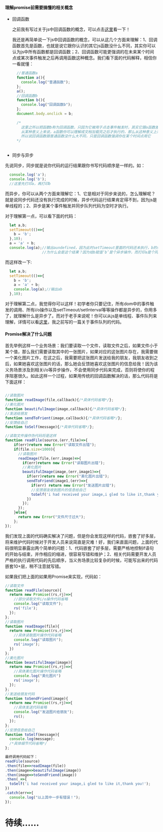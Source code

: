 #### 理解promise前需要搞懂的相关概念

* 回调函数

  之前我有写过关于js中回调函数的概念，可以点击[这里](https://github.com/woai30231/webDevDetails/tree/master/06)看一下！
  
  我还是再简单说一下js中回调函数的概念，可以从这几个方面来理解：1、回调函数首先是函数，也就是说它跟你认识的其它js函数没什么不同，其实你可以认为js中所有函数都是回调函数；2、回调函数可能更强调的在未来某个时间点或某次事件触发之后再调用函数这种概念。我们看下面的代码解释，相信你一看就懂：
  
  ```javascript
    //普通函数a
    function a(){
      console.log("普通函数");
    };
    a();
    //回调函数b
    function b(){
      console.log("回调函数b");
    };
    document.body.onclick = b;
    
    /*
      这里之所以把函数b称为回调函数，只因为它被用于点击事件触发时，其实它跟a函数差不多的，
      从某种意义上来说，a函数你可以理解成文档加载完之后才执行的，那么从这种意义上来说，a也可以说成回调函数
      所以说回调函数跟普通函数没什么大不同，只是回调函数强调你在某个时间点用它
    */
    
  ```
  
* 同步与异步

先说同步，同步就是说你代码的运行结果跟你书写代码顺序是一样的。如：

```javascript
  console.log('a');
  console.log('b');
  //这里先打印a，再打印b
```

而异步，你可以从两个方面来理解它：1、它是相对于同步来说的，怎么理解呢？就是说同步代码还没有执行完成的时候，异步代码运行结果肯定得不到，因为js是单线程的；2、异步是某个事件触发并同步队列代码为空时才执行。

对于理解第一点，可以看下面的代码：

```javascript
  let a,b;
  setTimeout(()=>{
    b = 'b';
  },10);
  a = 'a' + b;
  console.log(a);//输出aundefined，因为此时setTimeout里面的代码还未执行，b的值为undefined,
                 //为什么会是这个结果？因为给b赋值‘b’是个异步操作，而打印a是个同步操作，同步操作还没有执行完成，是拿不到异步执行结果的，
```

而这样改一下:

```javascript
  let a,b;
  setTimeout(()=>{
    b = 'b';
    a = 'a' + b;
    console.log(a);//输出ab
  },10);
```

对于理解第二点，我觉得你可以这样！初学者你只要记住，所有dom中的事件触发的调用、所有i/o操作以及setTimeout/setInterval等等操作都是异步的，你用多了，就理解什么是异步了。而对于老手来说呢！你可以从js是单线程、事件队列来理解，详情可以看[这里](https://github.com/woai30231/webDevDetails/blob/master/16/readme.md)，我之前写的一篇关于事件队列的代码。

#### Promise解决了什么问题

首先举例这样一个业务场景：我们要读取一个文件，读取文件之后，如果文件小于某个值，那么我们需要读取其中的一张图片，如果对应的这张图片存在，我需要做一个美化图片工作，在这之后，我需要把这张图片发送给我的朋友，我朋友收到之后，如果她喜欢这张图片的话，那么她会反馈她喜欢这张图片的信息给我！因为该义务场景涉及到相关i/o等异步操作，不会使用同步代码来完成，否则将使你的程序阻塞很久。如此这样一个过程，如果用传统的回调函数解决的话，那么代码将是下面这样：

```javascript

//读取图片
function readImage(file,callback){/*具体代码省略*/};
//美化图片
function beautifulImage(image,callback){/*具体代码省略*/};
//发送给朋友
function sendToFrient(image,callback){/*具体代码省略*/};
//反馈给自己
function toSelf(message){/*具体代码省略*/};

//读取文件操作伪代码将是这样
function readFile(source,(err,file)=>{
    if(err)return new Error("读取文件出错");
    if(file.size<1000){
      //读取图片
      readImage(file,(err,image)=>{
        if(err)return new Error("读取图片出错");
        //美化图片
        beautifulImage(image,(err,image1)=>{
          if(err)return new Error("美化图片出错");
          sendToFriend(image1,(err)=>{
            if(err) return new Error("发送图片出错");
            //反馈朋友收到图片的信息给自己
            toSelf('i had received your image,i gled to like it,thank you!');
          })
        });
      });
    }else{
      return new Error("文件尺寸过大");
    };
});
```
我们发现上面的代码确实解决了问题，但是你会发现这样的代码，嵌套了好多层，将来维护代码时候对于开发人员来说简直是灾难！好，我们来直面问题，上面的代码很明显暴露出两个简单的问题：1、代码嵌套了好多层，需要严格地控制if语句的开始与结束，并作相应的缩进，很容易写错和维护；2、相关代码需要开发人员严格的执行调用代码的先后顺序，当义务场景比较复杂的时候，可能写出来的代码嵌套10+层，稍不注意就写错。

如果我们把上面的如果用Promise来实现，代码如：

```javascript
//读取文件
function readFile(source){
  return new Promise((rs,rj)=>{
    //部分读取文件i/o操作代码省略
    console.log("读取文件");
    rs('file');    
  });
};
//读取图片
function readImage(file){
  return new Promise((rs,rj)=>{
    //具体读取图片操作代码省略
    console.log("读取图片");
    rs('image');
  })
};
//美化图片
function beautifulImage(image){
  return new Promise((rs,rj)=>{
    //具体美化图片操作代码省略
    console.log("美化图片")
    rs('image');
  });
};
//发送给朋友代码
function toSendFriend(image){
  return new Promise((rs,rj)=>{
    //具体发送代码省略
    console.log("发送图片给朋友");
    rs();
  });
};
//反馈信息给自己
function toSelf(message){
  console.log(message);
  /*具体细节代码省略*/
};

最终调用代码如下：
readFile(source)
.then(file=>readImage(file))
.then(image=>beautifulImage(image))
.then(image=>toSendFriend(image))
.then(_=>{
  toSelf('i had received your image,i gled to like it,thank you!');
})
.catch(err=>{
  console.log("以上其中一步有错误！");
});
```

# 待续……


